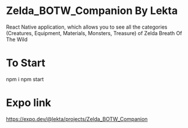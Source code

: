 # Zelda_BOTW_Companion By Lekta 

React Native application, which allows you to see all the categories (Creatures, Equipment, Materials, Monsters, Treasure) of Zelda Breath Of The Wild 

# To Start 
npm i 
npm start


# Expo link 
https://expo.dev/@lekta/projects/Zelda_BOTW_Companion
